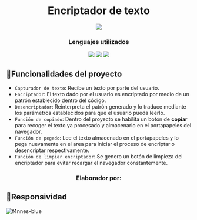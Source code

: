 <h1 align="center">Encriptador de texto</h1>
<p align="center"><img src="https://img.shields.io/badge/STATUS-EN_DESAROLLO-orange"></p>

<h3 align="center">Lenguajes utilizados</h3>
<p align="center"><img src="https://img.shields.io/badge/HTML5-orange">
  <img src="https://img.shields.io/badge/CSS-blue">
  <img src="https://img.shields.io/badge/JS-yellow">
</p>

## :hammer:Funcionalidades del proyecto

- `Capturador de texto`: Recibe un texto por parte del usuario.
- `Encriptador`: El texto dado por el usuario es encriptado por medio de un patrón establecido dentro del código.
- `Desencriptador`: Reinterpreta el patrón generado y lo traduce mediante los parámetros establecidos para que el usuario pueda leerlo.
- `Función de copiado`: Dentro del proyecto se habilita un botón de <strong>copiar</strong> para recoger el texto ya procesado y almacenarlo en el portapapeles del navegador.
- `Función de pegado`: Lee el texto almacenado en el portapapeles y lo pega nuevamente en el area para iniciar el proceso de encriptar o desencriptar respectivamente.
- `Función de limpiar encriptador`: Se genero un botón de limpieza del encriptador para evitar recargar el navegador constantemente.

<h3 align="center">Elaborador por:</h3>

## :hammer:Responsividad



![f4nnes-blue](https://github.com/user-attachments/assets/1114b183-0bc5-4476-9ce8-67955d18f540)


